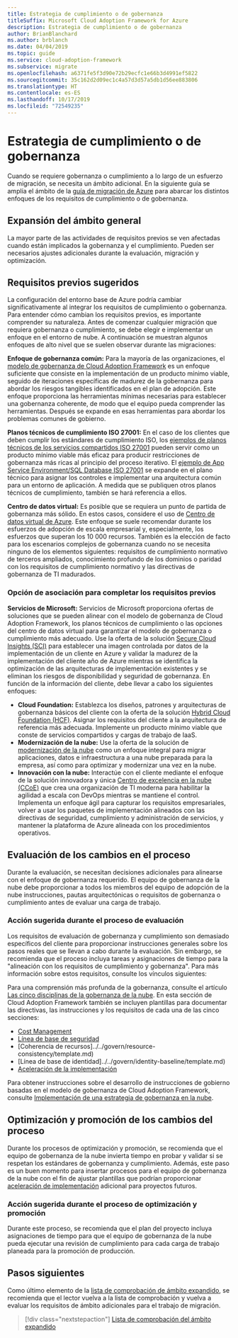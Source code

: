 ```yaml
---
title: Estrategia de cumplimiento o de gobernanza
titleSuffix: Microsoft Cloud Adoption Framework for Azure
description: Estrategia de cumplimiento o de gobernanza
author: BrianBlanchard
ms.author: brblanch
ms.date: 04/04/2019
ms.topic: guide
ms.service: cloud-adoption-framework
ms.subservice: migrate
ms.openlocfilehash: a6371fe5f3d90e72b29ecfc1e66b3d4991ef5822
ms.sourcegitcommit: 35c162d2d09ec1c4a57d3d57a5db1d56ee883806
ms.translationtype: HT
ms.contentlocale: es-ES
ms.lasthandoff: 10/17/2019
ms.locfileid: "72549235"
---
```

# <a name="governance-or-compliance-strategy"></a>Estrategia de cumplimiento o de gobernanza

Cuando se requiere gobernanza o cumplimiento a lo largo de un esfuerzo de migración, se necesita un ámbito adicional. En la siguiente guía se amplía el ámbito de la [guía de migración de Azure](../azure-migration-guide/index.md) para abarcar los distintos enfoques de los requisitos de cumplimiento o de gobernanza.

## <a name="general-scope-expansion"></a>Expansión del ámbito general

La mayor parte de las actividades de requisitos previos se ven afectadas cuando están implicados la gobernanza y el cumplimiento. Pueden ser necesarios ajustes adicionales durante la evaluación, migración y optimización.

## <a name="suggested-prerequisites"></a>Requisitos previos sugeridos

La configuración del entorno base de Azure podría cambiar significativamente al integrar los requisitos de cumplimiento o gobernanza. Para entender cómo cambian los requisitos previos, es importante comprender su naturaleza. Antes de comenzar cualquier migración que requiera gobernanza o cumplimiento, se debe elegir e implementar un enfoque en el entorno de nube. A continuación se muestran algunos enfoques de alto nivel que se suelen observar durante las migraciones:

**Enfoque de gobernanza común:** Para la mayoría de las organizaciones, el [modelo de gobernanza de Cloud Adoption Framework](../../govern/guides/index.md) es un enfoque suficiente que consiste en la implementación de un producto mínimo viable, seguido de iteraciones específicas de madurez de la gobernanza para abordar los riesgos tangibles identificados en el plan de adopción. Este enfoque proporciona las herramientas mínimas necesarias para establecer una gobernanza coherente, de modo que el equipo pueda comprender las herramientas. Después se expande en esas herramientas para abordar los problemas comunes de gobierno.

**Planos técnicos de cumplimiento ISO 27001:** En el caso de los clientes que deben cumplir los estándares de cumplimiento ISO, los [ejemplos de planos técnicos de los servicios compartidos ISO 27001](https://docs.microsoft.com/azure/governance/blueprints/samples/iso27001-shared/index) pueden servir como un producto mínimo viable más eficaz para producir restricciones de gobernanza más ricas al principio del proceso iterativo. El [ejemplo de App Service Environment/SQL Database ISO 27001](https://docs.microsoft.com/azure/governance/blueprints/samples/iso27001-ase-sql-workload) se expande en el plano técnico para asignar los controles e implementar una arquitectura común para un entorno de aplicación. A medida que se publiquen otros planos técnicos de cumplimiento, también se hará referencia a ellos.

**Centro de datos virtual:** Es posible que se requiera un punto de partida de gobernanza más sólido. En estos casos, considere el uso de [Centro de datos virtual de Azure](../../reference/vdc.md). Este enfoque se suele recomendar durante los esfuerzos de adopción de escala empresarial y, especialmente, los esfuerzos que superan los 10 000 recursos. También es la elección de facto para los escenarios complejos de gobernanza cuando no se necesita ninguno de los elementos siguientes: requisitos de cumplimiento normativo de terceros ampliados, conocimiento profundo de los dominios o paridad con los requisitos de cumplimiento normativo y las directivas de gobernanza de TI madurados.

### <a name="partnership-option-to-complete-prerequisites"></a>Opción de asociación para completar los requisitos previos

**Servicios de Microsoft:** Servicios de Microsoft proporciona ofertas de soluciones que se pueden alinear con el modelo de gobernanza de Cloud Adoption Framework, los planos técnicos de cumplimiento o las opciones del centro de datos virtual para garantizar el modelo de gobernanza o cumplimiento más adecuado. Use la oferta de la solución [Secure Cloud Insights (SCI)](https://download.microsoft.com/download/C/7/C/C7CEA89D-7BDB-4E08-B998-737C13107361/Secure_Cloud_Insights_Datasheet_EN_US.pdf) para establecer una imagen controlada por datos de la implementación de un cliente en Azure y validar la madurez de la implementación del cliente año de Azure mientras se identifica la optimización de las arquitecturas de implementación existentes y se eliminan los riesgos de disponibilidad y seguridad de gobernanza. En función de la información del cliente, debe llevar a cabo los siguientes enfoques:

- **Cloud Foundation:** Establezca los diseños, patrones y arquitecturas de gobernanza básicos del cliente con la oferta de la solución [Hybrid Cloud Foundation (HCF)](https://download.microsoft.com/download/D/8/7/D872DFD0-1C46-4145-95E4-B5EAB2958B96/Hybrid_Cloud_Foundation_Datasheet_EN_US.pdf). Asignar los requisitos del cliente a la arquitectura de referencia más adecuada. Implemente un producto mínimo viable que conste de servicios compartidos y cargas de trabajo de IaaS.
- **Modernización de la nube:** Use la oferta de la solución de [modernización de la nube](https://download.microsoft.com/download/3/7/3/373F90E3-8568-44F3-B096-CD9C1CD28AB7/Cloud_Modernization_Datasheet_EN_US.pdf) como un enfoque integral para migrar aplicaciones, datos e infraestructura a una nube preparada para la empresa, así como para optimizar y modernizar una vez en la nube.
- **Innovación con la nube:** Interactúe con el cliente mediante el enfoque de la solución innovadora y única [Centro de excelencia en la nube (CCoE)](https://download.microsoft.com/download/F/8/B/F8BBE4BD-E5F8-4DFB-82F7-C0A4E17051BB/Cloud_Center_of_Excellence_Datasheet_EN_US.pdf) que crea una organización de TI moderna para habilitar la agilidad a escala con DevOps mientras se mantiene el control. Implementa un enfoque ágil para capturar los requisitos empresariales, volver a usar los paquetes de implementación alineados con las directivas de seguridad, cumplimiento y administración de servicios, y mantener la plataforma de Azure alineada con los procedimientos operativos.

## <a name="assess-process-changes"></a>Evaluación de los cambios en el proceso

Durante la evaluación, se necesitan decisiones adicionales para alinearse con el enfoque de gobernanza requerido. El equipo de gobernanza de la nube debe proporcionar a todos los miembros del equipo de adopción de la nube instrucciones, pautas arquitectónicas o requisitos de gobernanza o cumplimiento antes de evaluar una carga de trabajo.

### <a name="suggested-action-during-the-assess-process"></a>Acción sugerida durante el proceso de evaluación

Los requisitos de evaluación de gobernanza y cumplimiento son demasiado específicos del cliente para proporcionar instrucciones generales sobre los pasos reales que se llevan a cabo durante la evaluación. Sin embargo, se recomienda que el proceso incluya tareas y asignaciones de tiempo para la "alineación con los requisitos de cumplimiento y gobernanza". Para más información sobre estos requisitos, consulte los vínculos siguientes:

Para una comprensión más profunda de la gobernanza, consulte el artículo [Las cinco disciplinas de la gobernanza de la nube](../../govern/governance-disciplines.md). En esta sección de Cloud Adoption Framework también se incluyen plantillas para documentar las directivas, las instrucciones y los requisitos de cada una de las cinco secciones:

- [Cost Management](../../govern/cost-management/template.md)
- [Línea de base de seguridad](../../govern/security-baseline/template.md)
- [Coherencia de recursos]../../govern/resource-consistency/template.md)
- [Línea de base de identidad]../../govern/identity-baseline/template.md)
- [Aceleración de la implementación](../../govern/deployment-acceleration/template.md)

Para obtener instrucciones sobre el desarrollo de instrucciones de gobierno basadas en el modelo de gobernanza de Cloud Adoption Framework, consulte [Implementación de una estrategia de gobernanza en la nube](../../govern/corporate-policy.md).

## <a name="optimize-and-promote-process-changes"></a>Optimización y promoción de los cambios del proceso

Durante los procesos de optimización y promoción, se recomienda que el equipo de gobernanza de la nube invierta tiempo en probar y validar si se respetan los estándares de gobernanza y cumplimiento. Además, este paso es un buen momento para insertar procesos para el equipo de gobernanza de la nube con el fin de ajustar plantillas que podrían proporcionar [aceleración de implementación](../../govern/deployment-acceleration/index.md) adicional para proyectos futuros.

### <a name="suggested-action-during-the-optimize-and-promote-process"></a>Acción sugerida durante el proceso de optimización y promoción

Durante este proceso, se recomienda que el plan del proyecto incluya asignaciones de tiempo para que el equipo de gobernanza de la nube pueda ejecutar una revisión de cumplimiento para cada carga de trabajo planeada para la promoción de producción.

## <a name="next-steps"></a>Pasos siguientes

Como último elemento de la [lista de comprobación de ámbito expandido](./index.md), se recomienda que el lector vuelva a la lista de comprobación y vuelva a evaluar los requisitos de ámbito adicionales para el trabajo de migración.

> [!div class="nextstepaction"]
> [Lista de comprobación del ámbito expandido](./index.md)
